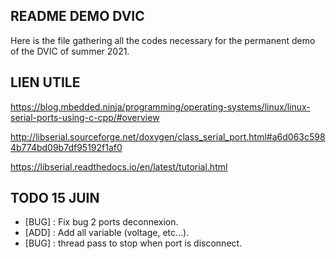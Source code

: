 ## README DEMO DVIC

Here is the file gathering all the codes necessary for the permanent demo of the DVIC of summer 2021.

## LIEN UTILE
https://blog.mbedded.ninja/programming/operating-systems/linux/linux-serial-ports-using-c-cpp/#overview

http://libserial.sourceforge.net/doxygen/class_serial_port.html#a6d063c5984b774bd09b7df95192f1af0

https://libserial.readthedocs.io/en/latest/tutorial.html

## TODO 15 JUIN 
* [BUG]       : Fix bug 2 ports deconnexion.
* [ADD]       : Add all variable (voltage, etc...).
* [BUG]       : thread pass to stop when port is disconnect.
